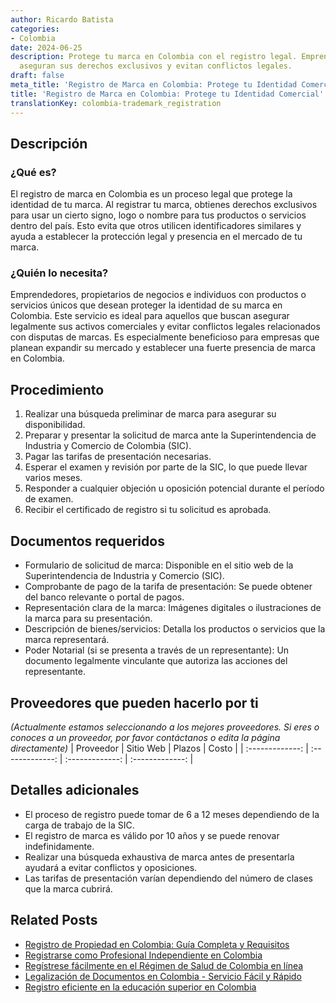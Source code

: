 ```yaml
---
author: Ricardo Batista
categories:
- Colombia
date: 2024-06-25
description: Protege tu marca en Colombia con el registro legal. Emprendedores y negocios
  aseguran sus derechos exclusivos y evitan conflictos legales.
draft: false
meta_title: 'Registro de Marca en Colombia: Protege tu Identidad Comercial'
title: 'Registro de Marca en Colombia: Protege tu Identidad Comercial'
translationKey: colombia-trademark_registration
---
```



## Descripción
### ¿Qué es?
El registro de marca en Colombia es un proceso legal que protege la identidad de tu marca. Al registrar tu marca, obtienes derechos exclusivos para usar un cierto signo, logo o nombre para tus productos o servicios dentro del país. Esto evita que otros utilicen identificadores similares y ayuda a establecer la protección legal y presencia en el mercado de tu marca.

### ¿Quién lo necesita?
Emprendedores, propietarios de negocios e individuos con productos o servicios únicos que desean proteger la identidad de su marca en Colombia. Este servicio es ideal para aquellos que buscan asegurar legalmente sus activos comerciales y evitar conflictos legales relacionados con disputas de marcas. Es especialmente beneficioso para empresas que planean expandir su mercado y establecer una fuerte presencia de marca en Colombia.

## Procedimiento

1. Realizar una búsqueda preliminar de marca para asegurar su disponibilidad.
2. Preparar y presentar la solicitud de marca ante la Superintendencia de Industria y Comercio de Colombia (SIC).
3. Pagar las tarifas de presentación necesarias.
4. Esperar el examen y revisión por parte de la SIC, lo que puede llevar varios meses.
5. Responder a cualquier objeción u oposición potencial durante el período de examen.
6. Recibir el certificado de registro si tu solicitud es aprobada.

## Documentos requeridos

- Formulario de solicitud de marca: Disponible en el sitio web de la Superintendencia de Industria y Comercio (SIC).
- Comprobante de pago de la tarifa de presentación: Se puede obtener del banco relevante o portal de pagos.
- Representación clara de la marca: Imágenes digitales o ilustraciones de la marca para su presentación.
- Descripción de bienes/servicios: Detalla los productos o servicios que la marca representará.
- Poder Notarial (si se presenta a través de un representante): Un documento legalmente vinculante que autoriza las acciones del representante.

## Proveedores que pueden hacerlo por ti
_(Actualmente estamos seleccionando a los mejores proveedores. Si eres o conoces a un proveedor, por favor contáctanos o edita la página directamente)_
| Proveedor       |     Sitio Web    |    Plazos     |       Costo     |
| :-------------: | :-------------: |  :-------------: | :-------------: |

## Detalles adicionales

- El proceso de registro puede tomar de 6 a 12 meses dependiendo de la carga de trabajo de la SIC.
- El registro de marca es válido por 10 años y se puede renovar indefinidamente.
- Realizar una búsqueda exhaustiva de marca antes de presentarla ayudará a evitar conflictos y oposiciones.
- Las tarifas de presentación varían dependiendo del número de clases que la marca cubrirá.


## Related Posts

- [Registro de Propiedad en Colombia: Guía Completa y Requisitos](https://tramitit.com/es/guides/colombia/registro_de_propiedad/)
- [Registrarse como Profesional Independiente en Colombia](https://tramitit.com/es/guides/colombia/inscripci%C3%B3n_al_r%C3%A9gimen_de_aut%C3%B3nomos/)
- [Regístrese fácilmente en el Régimen de Salud de Colombia en línea](https://tramitit.com/es/guides/colombia/inscripci%C3%B3n_en_el_r%C3%A9gimen_de_salud/)
- [Legalización de Documentos en Colombia - Servicio Fácil y Rápido](https://tramitit.com/es/guides/colombia/certificado_de_legalizaci%C3%B3n_de_documentos/)
- [Registro eficiente en la educación superior en Colombia](https://tramitit.com/es/guides/colombia/inscripci%C3%B3n_en_el_sistema_de_educaci%C3%B3n_superior/)